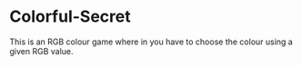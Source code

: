 # Colorful-Secret
This is an RGB colour game where in you have to choose the colour using a given RGB value.
